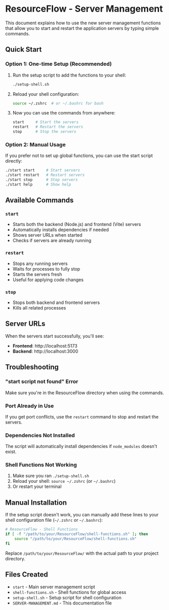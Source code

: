 # ResourceFlow - Server Management

This document explains how to use the new server management functions that allow you to start and restart the application servers by typing simple commands.

## Quick Start

### Option 1: One-time Setup (Recommended)

1. Run the setup script to add the functions to your shell:
   ```bash
   ./setup-shell.sh
   ```

2. Reload your shell configuration:
   ```bash
   source ~/.zshrc  # or ~/.bashrc for bash
   ```

3. Now you can use the commands from anywhere:
   ```bash
   start     # Start the servers
   restart   # Restart the servers
   stop      # Stop the servers
   ```

### Option 2: Manual Usage

If you prefer not to set up global functions, you can use the start script directly:

```bash
./start start     # Start servers
./start restart   # Restart servers
./start stop      # Stop servers
./start help      # Show help
```

## Available Commands

### `start`
- Starts both the backend (Node.js) and frontend (Vite) servers
- Automatically installs dependencies if needed
- Shows server URLs when started
- Checks if servers are already running

### `restart`
- Stops any running servers
- Waits for processes to fully stop
- Starts the servers fresh
- Useful for applying code changes

### `stop`
- Stops both backend and frontend servers
- Kills all related processes

## Server URLs

When the servers start successfully, you'll see:
- **Frontend**: http://localhost:5173
- **Backend**: http://localhost:3000

## Troubleshooting

### "start script not found" Error
Make sure you're in the ResourceFlow directory when using the commands.

### Port Already in Use
If you get port conflicts, use the `restart` command to stop and restart the servers.

### Dependencies Not Installed
The script will automatically install dependencies if `node_modules` doesn't exist.

### Shell Functions Not Working
1. Make sure you ran `./setup-shell.sh`
2. Reload your shell: `source ~/.zshrc` (or `~/.bashrc`)
3. Or restart your terminal

## Manual Installation

If the setup script doesn't work, you can manually add these lines to your shell configuration file (`~/.zshrc` or `~/.bashrc`):

```bash
# ResourceFlow - Shell Functions
if [ -f "/path/to/your/ResourceFlow/shell-functions.sh" ]; then
    source "/path/to/your/ResourceFlow/shell-functions.sh"
fi
```

Replace `/path/to/your/ResourceFlow/` with the actual path to your project directory.

## Files Created

- `start` - Main server management script
- `shell-functions.sh` - Shell functions for global access
- `setup-shell.sh` - Setup script for shell configuration
- `SERVER-MANAGEMENT.md` - This documentation file 